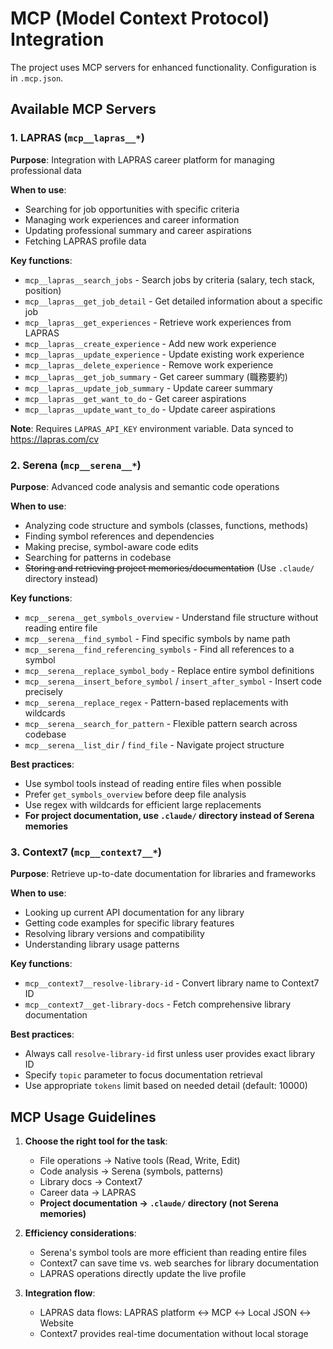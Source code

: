 # MCP (Model Context Protocol) Integration

The project uses MCP servers for enhanced functionality. Configuration is in `.mcp.json`.

## Available MCP Servers

### 1. LAPRAS (`mcp__lapras__*`)
**Purpose**: Integration with LAPRAS career platform for managing professional data

**When to use**:
- Searching for job opportunities with specific criteria
- Managing work experiences and career information
- Updating professional summary and career aspirations
- Fetching LAPRAS profile data

**Key functions**:
- `mcp__lapras__search_jobs` - Search jobs by criteria (salary, tech stack, position)
- `mcp__lapras__get_job_detail` - Get detailed information about a specific job
- `mcp__lapras__get_experiences` - Retrieve work experiences from LAPRAS
- `mcp__lapras__create_experience` - Add new work experience
- `mcp__lapras__update_experience` - Update existing work experience
- `mcp__lapras__delete_experience` - Remove work experience
- `mcp__lapras__get_job_summary` - Get career summary (職務要約)
- `mcp__lapras__update_job_summary` - Update career summary
- `mcp__lapras__get_want_to_do` - Get career aspirations
- `mcp__lapras__update_want_to_do` - Update career aspirations

**Note**: Requires `LAPRAS_API_KEY` environment variable. Data synced to https://lapras.com/cv

### 2. Serena (`mcp__serena__*`)
**Purpose**: Advanced code analysis and semantic code operations

**When to use**:
- Analyzing code structure and symbols (classes, functions, methods)
- Finding symbol references and dependencies
- Making precise, symbol-aware code edits
- Searching for patterns in codebase
- ~~Storing and retrieving project memories/documentation~~ (Use `.claude/` directory instead)

**Key functions**:
- `mcp__serena__get_symbols_overview` - Understand file structure without reading entire file
- `mcp__serena__find_symbol` - Find specific symbols by name path
- `mcp__serena__find_referencing_symbols` - Find all references to a symbol
- `mcp__serena__replace_symbol_body` - Replace entire symbol definitions
- `mcp__serena__insert_before_symbol` / `insert_after_symbol` - Insert code precisely
- `mcp__serena__replace_regex` - Pattern-based replacements with wildcards
- `mcp__serena__search_for_pattern` - Flexible pattern search across codebase
- `mcp__serena__list_dir` / `find_file` - Navigate project structure

**Best practices**:
- Use symbol tools instead of reading entire files when possible
- Prefer `get_symbols_overview` before deep file analysis
- Use regex with wildcards for efficient large replacements
- **For project documentation, use `.claude/` directory instead of Serena memories**

### 3. Context7 (`mcp__context7__*`)
**Purpose**: Retrieve up-to-date documentation for libraries and frameworks

**When to use**:
- Looking up current API documentation for any library
- Getting code examples for specific library features
- Resolving library versions and compatibility
- Understanding library usage patterns

**Key functions**:
- `mcp__context7__resolve-library-id` - Convert library name to Context7 ID
- `mcp__context7__get-library-docs` - Fetch comprehensive library documentation

**Best practices**:
- Always call `resolve-library-id` first unless user provides exact library ID
- Specify `topic` parameter to focus documentation retrieval
- Use appropriate `tokens` limit based on needed detail (default: 10000)

## MCP Usage Guidelines

1. **Choose the right tool for the task**:
   - File operations → Native tools (Read, Write, Edit)
   - Code analysis → Serena (symbols, patterns)
   - Library docs → Context7
   - Career data → LAPRAS
   - **Project documentation → `.claude/` directory (not Serena memories)**

2. **Efficiency considerations**:
   - Serena's symbol tools are more efficient than reading entire files
   - Context7 can save time vs. web searches for library documentation
   - LAPRAS operations directly update the live profile

3. **Integration flow**:
   - LAPRAS data flows: LAPRAS platform ↔ MCP ↔ Local JSON ↔ Website
   - Context7 provides real-time documentation without local storage
